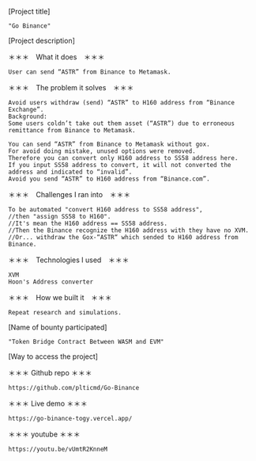 [Project title]

    "Go Binance"

[Project description]

   ＊＊＊　What it does　＊＊＊
   
    User can send “ASTR” from Binance to Metamask.

   ＊＊＊　The problem it solves　＊＊＊
   
    Avoid users withdraw (send) “ASTR” to H160 address from “Binance Exchange”.
    Background:
    Some users coldn’t take out them asset (“ASTR”) due to erroneous remittance from Binance to Metamask.

    You can send “ASTR” from Binance to Metamask without gox.  
    For avoid doing mistake, unused options were removed. 
    Therefore you can convert only H160 address to SS58 address here. 
    If you input SS58 address to convert, it will not converted the address and indicated to “invalid”. 
    Avoid you send “ASTR” to H160 address from “Binance.com”.  

   ＊＊＊　Challenges I ran into　＊＊＊
   
    To be automated "convert H160 address to SS58 address", 
    //then "assign SS58 to H160".
    //It's mean the H160 address == SS58 address.
    //Then the Binance recognize the H160 address with they have no XVM.
    //Or... withdraw the Gox-“ASTR“ which sended to H160 address from Binance.

   ＊＊＊　Technologies I used　＊＊＊
   
    XVM
    Hoon's Address converter

   ＊＊＊　How we built it　＊＊＊
   
    Repeat research and simulations.
    

[Name of bounty participated]

    "Token Bridge Contract Between WASM and EVM"

[Way to access the project]

   ＊＊＊ Github repo ＊＊＊
   
    https://github.com/plticmd/Go-Binance

   ＊＊＊ Live demo ＊＊＊
   
    https://go-binance-togy.vercel.app/

   ＊＊＊ youtube ＊＊＊
   
    https://youtu.be/vUmtR2KnneM


